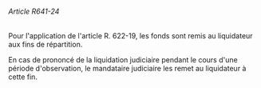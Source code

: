###### Article R641-24

Pour l'application de l'article R. 622-19, les fonds sont remis au liquidateur aux fins de répartition.

En cas de prononcé de la liquidation judiciaire pendant le cours d'une période d'observation, le mandataire judiciaire les remet au liquidateur à cette fin.

